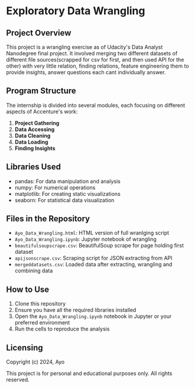 # Exploratory Data Wrangling

## Project Overview

This project is a wrangling exercise as of Udacity's Data Analyst Nanodegree final project. It involved merging two different datasets of different file sources(scrapped for csv for first, and then used API for the other) with very little relation, finding relations, feature engineering them to provide insights, answer questions each cant individually answer.

## Program Structure

The internship is divided into several modules, each focusing on different aspects of Accenture's work:

1. **Project Gathering**
2. **Data Accessing**
3. **Data Cleaning**
4. **Data Loading**
5. **Finding Insights**


## Libraries Used
- pandas: For data manipulation and analysis
- numpy: For numerical operations
- matplotlib: For creating static visualizations
- seaborn: For statistical data visualization

## Files in the Repository
- `Ayo_Data_Wrangling.html`: HTML version of full wranlging script
- `Ayo_Data_Wrangling.ipynb`: Jupyter notebook of wrangling
- `beautifulsoupscrape.csv`: BeautifulSoup scrape for page holding first dataset
- `apijsonscrape.csv`: Scraping script for JSON extracting from API
- `mergeddatasets.csv`: Loaded data after extracting, wrangling and combining data


## How to Use
1. Clone this repository
2. Ensure you have all the required libraries installed
3. Open the `Ayo_Data_Wrangling.ipynb` notebook in Jupyter or your preferred environment
4. Run the cells to reproduce the analysis


## Licensing 
Copyright (c) 2024, Ayo

This project is for personal and educational purposes only. All rights reserved.
